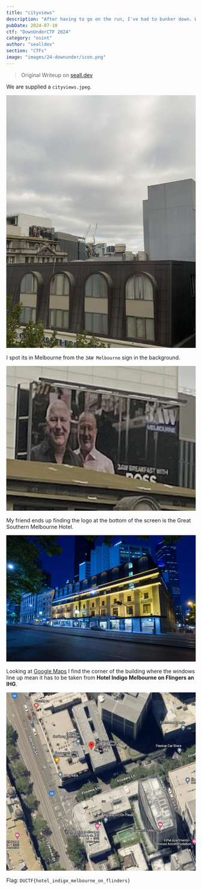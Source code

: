 ```yaml
---
title: "cityviews"
description: "After having to go on the run, I've had to bunker down. Which building did I capture this picture from?\nNOTE: Flag is case-insensitive and requires placing inside `DUCTF{}`! e.g `DUCTF{building_name}`"
pubDate: 2024-07-10
ctf: "DownUnderCTF 2024"
category: "osint"
author: "sealldev"
section: "CTFs"
image: "images/24-downunder/icon.png"
---
```


> Original Writeup on [seall.dev](https://seall.dev/posts/downunderctf2024#cityviews)

We are supplied a `cityviews.jpeg`.

![cityviews.jpeg](images/24-downunder/cityviews.jpeg)

I spot its in Melbourne from the `3AW Melbourne` sign in the background.

![3awcityview.png](images/24-downunder/3awcityviews.png)

My friend ends up finding the logo at the bottom of the screen is the Great Southern Melbourne Hotel.

![gsmh.jpg](images/24-downunder/gsmh.png)

Looking at [Google Maps](https://www.google.com.au/maps/place/The+Great+Southern+Hotel+Melbourne/@-37.8196792,144.9549522,19z/data=!4m9!3m8!1s0x6ad65d51ec7a3043:0xc24c13994bad2d84!5m2!4m1!1i2!8m2!3d-37.8197222!4d144.955!16s%2Fg%2F11yx7qgrh?entry=ttu) I find the corner of the building where the windows line up mean it has to be taken from **Hotel Indigo Melbourne on Flingers an IHG**.

![gmapscity](images/24-downunder/gmapscity.png)

Flag: `DUCTF{hotel_indigo_melbourne_on_flinders}`